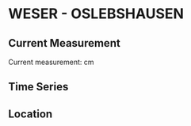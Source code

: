 # WESER - OSLEBSHAUSEN

## Current Measurement

Current measurement: <Value topic="rivers/pegel-online/WESER/OSLEBSHAUSEN/measurementValue"/> cm

## Time Series

<TimeSeries topic="rivers/pegel-online/WESER/OSLEBSHAUSEN/measurementValue" period="week" />

## Location

<WorldMap>
  <Marker lat="53.11979685984901" lon="8.712215483777376" labelTopic="rivers/pegel-online/WESER/OSLEBSHAUSEN" />
</WorldMap>
